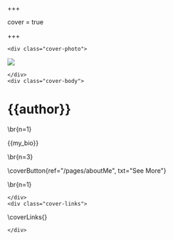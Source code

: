 +++

cover = true

+++

~~~
<div class="cover-photo">
~~~
![]({{my_picture}})
~~~
</div>
<div class="cover-body">
~~~
# {{author}}

\br{n=1}

{{my_bio}}

\br{n=3}

\coverButton{ref="/pages/aboutMe", txt="See More"}

\br{n=1}
~~~
</div>
<div class="cover-links">
~~~
\coverLinks{}
~~~
</div>
~~~
